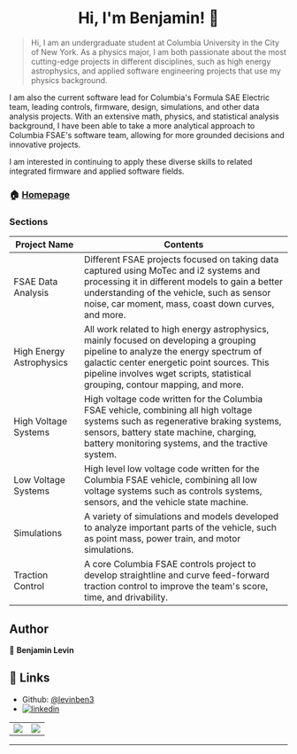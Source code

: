 <h1 align="center">Hi, I'm Benjamin! 👋</h1>

> Hi, I am an undergraduate student at Columbia University in the City of New York. As a physics major, I am both passionate about the most cutting-edge projects in different disciplines, such as high energy astrophysics, and applied software engineering projects that use my physics background. 

I am also the current software lead for Columbia's Formula SAE Electric team, leading controls, firmware, design, simulations, and other data analysis projects. With an extensive math, physics, and statistical analysis background, I have been able to take a more analytical approach to Columbia FSAE's software team, allowing for more grounded decisions and innovative projects.

I am interested in continuing to apply these diverse skills to related integrated firmware and applied software fields.

### 🏠 [Homepage](https://github.com/levinben3/Portfolio)

### Sections

| Project Name             | Contents                                                                |
| ----------------- | ------------------------------------------------------------------ |
| FSAE Data Analysis | Different FSAE projects focused on taking data captured using MoTec and i2 systems and processing it in different models to gain a better understanding of the vehicle, such as sensor noise, car moment, mass, coast down curves, and more. |
| High Energy Astrophysics | All work related to high energy astrophysics, mainly focused on developing a grouping pipeline to analyze the energy spectrum of galactic center energetic point sources. This pipeline involves wget scripts, statistical grouping, contour mapping, and more.  |
| High Voltage Systems | High voltage code written for the Columbia FSAE vehicle, combining all high voltage systems such as regenerative braking systems, sensors,  battery state machine, charging, battery monitoring systems, and the tractive system. |
| Low Voltage Systems | High level low voltage code written for the Columbia FSAE vehicle, combining all low voltage systems such as controls systems, sensors, and the vehicle state machine. |
| Simulations | A variety of simulations and models developed to analyze important parts of the vehicle, such as point mass, power train, and motor simulations. |
| Traction Control | A core Columbia FSAE controls project to develop straightline and curve feed-forward traction control to improve the team's score, time, and drivability. |

## Author

👤 **Benjamin Levin**

## 🔗 Links
* Github: [@levinben3](https://github.com/levinben3)
* [![linkedin](https://img.shields.io/badge/linkedin-0A66C2?style=for-the-badge&logo=linkedin&logoColor=white)](https://www.linkedin.com/in/benjamin-levin-591516325/)

<table><tr><td><img src="https://github.com/user-attachments/assets/bb4d47d0-46c5-41ba-bf76-e1d5ec3b7cfc"></td><td><img src="https://github.com/user-attachments/assets/789ad492-5c8d-41c4-ab95-efe9964e546a"></td></tr></table>

***

